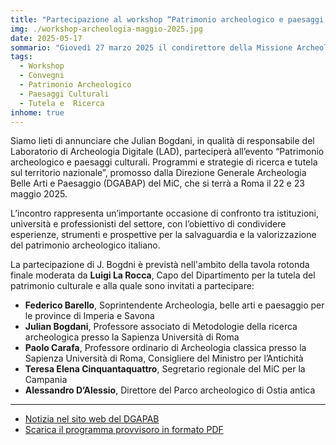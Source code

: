 ```yaml
---
title: "Partecipazione al workshop “Patrimonio archeologico e paesaggi culturali. Programmi e strategie di ricerca e tutela sul territorio nazionale”"
img: ./workshop-archeologia-maggio-2025.jpg
date: 2025-05-17
sommario: "Giovedì 27 marzo 2025 il condirettore della Missione Archeologica italo-albanese a Çuka e Ajtoit parteciperà con una comunicazione ai lavori della conferenza “Viti Arkeologjik 2024” presso l'Accademia delle Scienze della Repubblica Albanese"
tags:
  - Workshop
  - Convegni
  - Patrimonio Archeologico
  - Paesaggi Culturali
  - Tutela e  Ricerca
inhome: true
---
```



Siamo lieti di annunciare che Julian Bogdani, in qualità di responsabile del Laboratorio di Archeologia Digitale (LAD), parteciperà all’evento “Patrimonio archeologico e paesaggi culturali. Programmi e strategie di ricerca e tutela sul territorio nazionale”, promosso dalla Direzione Generale Archeologia Belle Arti e Paesaggio (DGABAP) del MiC, che si terrà a Roma il 22 e 23 maggio 2025.

L’incontro rappresenta un’importante occasione di confronto tra istituzioni, università e professionisti del settore, con l’obiettivo di condividere esperienze, strumenti e prospettive per la salvaguardia e la valorizzazione del patrimonio archeologico italiano.

La partecipazione di J. Bogdni è previstà nell'ambito della tavola rotonda finale moderata da **Luigi La Rocca**, Capo del Dipartimento per la tutela del patrimonio culturale e alla quale sono invitati a partecipare:
- **Federico Barello**, Soprintendente Archeologia, belle arti e paesaggio per le province di Imperia e Savona
- **Julian Bogdani**, Professore associato di Metodologie della ricerca archeologica presso la Sapienza Università di Roma
- **Paolo Carafa**, Professore ordinario di Archeologia classica presso la Sapienza Università di Roma, Consigliere del Ministro per l’Antichità
- **Teresa Elena Cinquantaquattro**, Segretario regionale del MiC per la Campania
- **Alessandro D’Alessio**, Direttore del Parco archeologico di Ostia antica

---

- [Notizia nel sito web del DGAPAB](https://dgabap.cultura.gov.it/2025/05/save-the-date-patrimonio-archeologico-e-paesaggi-culturali-programmi-e-strategie-di-ricerca-e-tutela-sul-territorio-nazionale-22-23-maggio-2025/)
- [Scarica il programma provvisoro in formato PDF](./programma-workshop-DGAPAB.pdf)